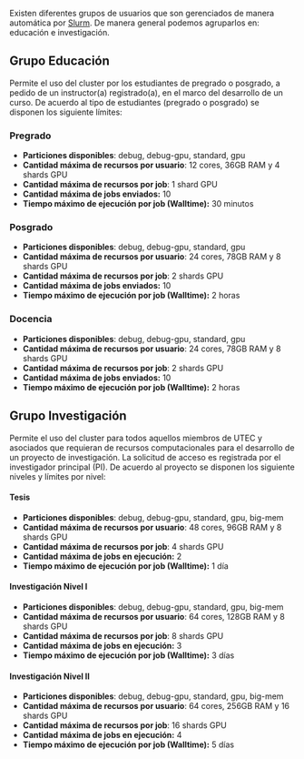 [slurm]: https://slurm.schedmd.com/documentation.html

Existen diferentes grupos de usuarios que son gerenciados de manera automática por [Slurm][slurm]. De manera general podemos agruparlos en: educación e investigación.

## Grupo Educación

Permite el uso del cluster por los estudiantes de pregrado o posgrado, a pedido de un instructor(a) registrado(a), en el marco del desarrollo de un curso. De acuerdo al tipo de estudiantes (pregrado o posgrado) se disponen los siguiente límites:

### Pregrado

- **Particiones disponibles**: debug, debug-gpu, standard, gpu
- **Cantidad máxima de recursos por usuario**: 12 cores, 36GB RAM y 4 shards GPU
- **Cantidad máxima de recursos por job**: 1 shard GPU
- **Cantidad máxima de jobs enviados:** 10
- **Tiempo máximo de ejecución por job (Walltime):** 30 minutos

### Posgrado

- **Particiones disponibles**: debug, debug-gpu, standard, gpu
- **Cantidad máxima de recursos por usuario**: 24 cores, 78GB RAM y 8 shards GPU
- **Cantidad máxima de recursos por job**: 2 shards GPU
- **Cantidad máxima de jobs enviados:** 10
- **Tiempo máximo de ejecución por job (Walltime):** 2 horas

### Docencia

- **Particiones disponibles**: debug, debug-gpu, standard, gpu
- **Cantidad máxima de recursos por usuario**: 24 cores, 78GB RAM y 8 shards GPU
- **Cantidad máxima de recursos por job**: 2 shards GPU
- **Cantidad máxima de jobs enviados:** 10
- **Tiempo máximo de ejecución por job (Walltime):** 2 horas

## Grupo Investigación

Permite el uso del cluster para todos aquellos miembros de UTEC y asociados que requieran de recursos computacionales para el desarrollo de un proyecto de investigación. La solicitud de acceso es registrada por el investigador principal (PI). De acuerdo al proyecto se disponen los siguiente niveles y límites por nivel:

#### Tesis

- **Particiones disponibles**: debug, debug-gpu, standard, gpu, big-mem
- **Cantidad máxima de recursos por usuario**: 48 cores, 96GB RAM y 8 shards GPU
- **Cantidad máxima de recursos por job**: 4 shards GPU
- **Cantidad máxima de jobs en ejecución:** 2
- **Tiempo máximo de ejecución por job (Walltime):** 1 día


#### Investigación Nivel I

- **Particiones disponibles**: debug, debug-gpu, standard, gpu, big-mem
- **Cantidad máxima de recursos por usuario**: 64 cores, 128GB RAM y 8 shards GPU
- **Cantidad máxima de recursos por job**: 8 shards GPU
- **Cantidad máxima de jobs en ejecución:** 3
- **Tiempo máximo de ejecución por job (Walltime):** 3 días

#### Investigación Nivel II

- **Particiones disponibles**: debug, debug-gpu, standard, gpu, big-mem
- **Cantidad máxima de recursos por usuario**: 64 cores, 256GB RAM y 16 shards GPU
- **Cantidad máxima de recursos por job**: 16 shards GPU
- **Cantidad máxima de jobs en ejecución:** 4
- **Tiempo máximo de ejecución por job (Walltime):** 5 días
